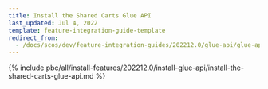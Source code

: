 ```yaml
---
title: Install the Shared Carts Glue API
last_updated: Jul 4, 2022
template: feature-integration-guide-template
redirect_from:
  - /docs/scos/dev/feature-integration-guides/202212.0/glue-api/glue-api-shared-carts-feature-integration.html  
---
```


{% include pbc/all/install-features/202212.0/install-glue-api/install-the-shared-carts-glue-api.md %} <!-- To edit, see /_includes/pbc/all/install-features/202212.0/install-glue-api/install-the-shared-carts-glue-api.md -->
